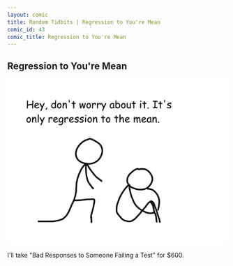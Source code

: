 ```yaml
---
layout: comic
title: Random Tidbits | Regression to You're Mean
comic_id: 43
comic_title: Regression to You're Mean
---
```


## Regression to You're Mean

<img id="img43" src="/assets/images/43.png">

I'll take "Bad Responses to Someone Failing a Test" for $600.
